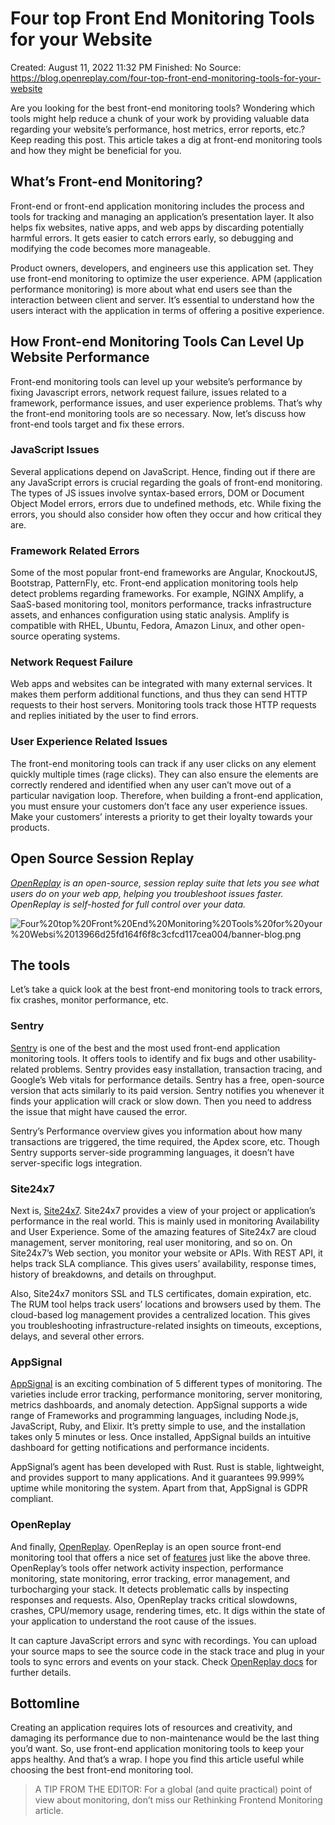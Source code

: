 # Four top Front End Monitoring Tools for your Website

Created: August 11, 2022 11:32 PM
Finished: No
Source: https://blog.openreplay.com/four-top-front-end-monitoring-tools-for-your-website

Are you looking for the best front-end monitoring tools? Wondering which tools might help reduce a chunk of your work by providing valuable data regarding your website’s performance, host metrics, error reports, etc.? Keep reading this post. This article takes a dig at front-end monitoring tools and how they might be beneficial for you.

## What’s Front-end Monitoring?

Front-end or front-end application monitoring includes the process and tools for tracking and managing an application’s presentation layer. It also helps fix websites, native apps, and web apps by discarding potentially harmful errors. It gets easier to catch errors early, so debugging and modifying the code becomes more manageable.

Product owners, developers, and engineers use this application set. They use front-end monitoring to optimize the user experience. APM (application performance monitoring) is more about what end users see than the interaction between client and server. It’s essential to understand how the users interact with the application in terms of offering a positive experience.

## How Front-end Monitoring Tools Can Level Up Website Performance

Front-end monitoring tools can level up your website’s performance by fixing Javascript errors, network request failure, issues related to a framework, performance issues, and user experience problems. That’s why the front-end monitoring tools are so necessary. Now, let’s discuss how front-end tools target and fix these errors.

### JavaScript Issues

Several applications depend on JavaScript. Hence, finding out if there are any JavaScript errors is crucial regarding the goals of front-end monitoring. The types of JS issues involve syntax-based errors, DOM or Document Object Model errors, errors due to undefined methods, etc. While fixing the errors, you should also consider how often they occur and how critical they are.

### Framework Related Errors

Some of the most popular front-end frameworks are Angular, KnockoutJS, Bootstrap, PatternFly, etc. Front-end application monitoring tools help detect problems regarding frameworks. For example, NGINX Amplify, a SaaS-based monitoring tool, monitors performance, tracks infrastructure assets, and enhances configuration using static analysis. Amplify is compatible with RHEL, Ubuntu, Fedora, Amazon Linux, and other open-source operating systems.

### Network Request Failure

Web apps and websites can be integrated with many external services. It makes them perform additional functions, and thus they can send HTTP requests to their host servers. Monitoring tools track those HTTP requests and replies initiated by the user to find errors.

### User Experience Related Issues

The front-end monitoring tools can track if any user clicks on any element quickly multiple times (rage clicks). They can also ensure the elements are correctly rendered and identified when any user can’t move out of a particular navigation loop. Therefore, when building a front-end application, you must ensure your customers don’t face any user experience issues. Make your customers’ interests a priority to get their loyalty towards your products.

## Open Source Session Replay

*[OpenReplay](https://github.com/openreplay/openreplay) is an open-source, session replay suite that lets you see what users do on your web app, helping you troubleshoot issues faster. OpenReplay is self-hosted for full control over your data.*

![Four%20top%20Front%20End%20Monitoring%20Tools%20for%20your%20Websi%2013966d25fd164f6f8c3cfcd117cea004/banner-blog.png](Four%20top%20Front%20End%20Monitoring%20Tools%20for%20your%20Websi%2013966d25fd164f6f8c3cfcd117cea004/banner-blog.png)

## The tools

Let’s take a quick look at the best front-end monitoring tools to track errors, fix crashes, monitor performance, etc.

### Sentry

[Sentry](https://sentry.io/welcome/) is one of the best and the most used front-end application monitoring tools. It offers tools to identify and fix bugs and other usability-related problems. Sentry provides easy installation, transaction tracing, and Google’s Web vitals for performance details. Sentry has a free, open-source version that acts similarly to its paid version. Sentry notifies you whenever it finds your application will crack or slow down. Then you need to address the issue that might have caused the error.

Sentry’s Performance overview gives you information about how many transactions are triggered, the time required, the Apdex score, etc. Though Sentry supports server-side programming languages, it doesn’t have server-specific logs integration.

### Site24x7

Next is, [Site24x7](https://www.site24x7.com/). Site24x7 provides a view of your project or application’s performance in the real world. This is mainly used in monitoring Availability and User Experience. Some of the amazing features of Site24x7 are cloud management, server monitoring, real user monitoring, and so on. On Site24x7’s Web section, you monitor your website or APIs. With REST API, it helps track SLA compliance. This gives users’ availability, response times, history of breakdowns, and details on throughput.

Also, Site24x7 monitors SSL and TLS certificates, domain expiration, etc. The RUM tool helps track users’ locations and browsers used by them. The cloud-based log management provides a centralized location. This gives you troubleshooting infrastructure-related insights on timeouts, exceptions, delays, and several other errors.

### AppSignal

[AppSignal](https://www.appsignal.com/) is an exciting combination of 5 different types of monitoring. The varieties include error tracking, performance monitoring, server monitoring, metrics dashboards, and anomaly detection. AppSignal supports a wide range of Frameworks and programming languages, including Node.js, JavaScript, Ruby, and Elixir. It’s pretty simple to use, and the installation takes only 5 minutes or less. Once installed, AppSignal builds an intuitive dashboard for getting notifications and performance incidents.

AppSignal’s agent has been developed with Rust. Rust is stable, lightweight, and provides support to many applications. And it guarantees 99.999% uptime while monitoring the system. Apart from that, AppSignal is GDPR compliant.

### OpenReplay

And finally, [OpenReplay](https://openreplay.com/). OpenReplay is an open source front-end monitoring tool that offers a nice set of [features](https://openreplay.com/feature-dev-tools.html#performance-monitoring) just like the above three. OpenReplay’s tools offer network activity inspection, performance monitoring, state monitoring, error tracking, error management, and turbocharging your stack. It detects problematic calls by inspecting responses and requests. Also, OpenReplay tracks critical slowdowns, crashes, CPU/memory usage, rendering times, etc. It digs within the state of your application to understand the root cause of the issues.

It can capture JavaScript errors and sync with recordings. You can upload your source maps to see the source code in the stack trace and plug in your tools to sync errors and events on your stack. Check [OpenReplay docs](https://docs.openreplay.com/) for further details.

## Bottomline

Creating an application requires lots of resources and creativity, and damaging its performance due to non-maintenance would be the last thing you’d want. So, use front-end application monitoring tools to keep your apps healthy. And that’s a wrap. I hope you find this article useful while choosing the best front-end monitoring tool.

> A TIP FROM THE EDITOR: For a global (and quite practical) point of view about monitoring, don’t miss our Rethinking Frontend Monitoring article.
>